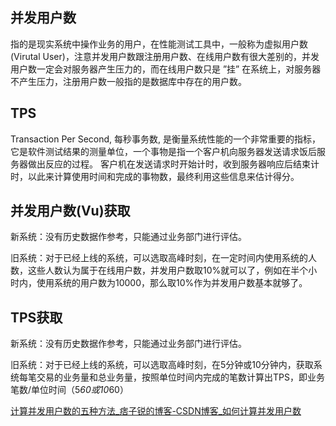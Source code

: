 ## 并发用户数
指的是现实系统中操作业务的用户，在性能测试工具中，一般称为虚拟用户数(Virutal User)，注意并发用户数跟注册用户数、在线用户数有很大差别的，并发用户数一定会对服务器产生压力的，而在线用户数只是 ”挂” 在系统上，对服务器 不产生压力，注册用户数一般指的是数据库中存在的用户数。

## TPS
Transaction Per Second, 每秒事务数, 是衡量系统性能的一个非常重要的指标，它是软件测试结果的测量单位，一个事物是指一个客户机向服务器发送请求饭后服务器做出反应的过程。  客户机在发送请求时开始计时，收到服务器响应后结束计时，以此来计算使用时间和完成的事物数，最终利用这些信息来估计得分。

## 并发用户数(Vu)获取

新系统：没有历史数据作参考，只能通过业务部门进行评估。

旧系统：对于已经上线的系统，可以选取高峰时刻，在一定时间内使用系统的人数，这些人数认为属于在线用户数，并发用户数取10%就可以了，例如在半个小时内，使用系统的用户数为10000，那么取10%作为并发用户数基本就够了。

## TPS获取

新系统：没有历史数据作参考，只能通过业务部门进行评估。

旧系统：对于已经上线的系统，可以选取高峰时刻，在5分钟或10分钟内，获取系统每笔交易的业务量和总业务量，按照单位时间内完成的笔数计算出TPS，即业务笔数/单位时间（5*60或10*60）




[计算并发用户数的五种方法_痞子锐的博客-CSDN博客_如何计算并发用户数](https://blog.csdn.net/dingyang0315/article/details/81504415)
